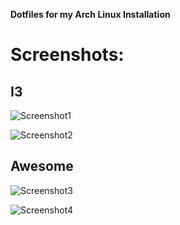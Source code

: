 **Dotfiles for my Arch Linux Installation**

# Screenshots:
## I3
![Screenshot1](screenshots/new-i3-arch-clean.png)

![Screenshot2](screenshots/new-i3-arch-load_layout.png)

## Awesome
![Screenshot3](screenshots/awesome-clean.png)

![Screenshot4](screenshots/awesome-full.png)
